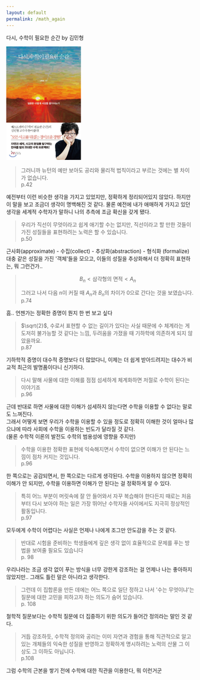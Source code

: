 ```yaml
---
layout: default
permalink: /math_again
---
```


다시, 수학이 필요한 순간 by 김민형

<img src="/assets/book_covers/math_again.jpeg" width=200 alt="다시 수학이 필요한 순간 표지">

> 그러니까 뉴턴의 예만 보아도 공리와 물리적 법칙이라고 부르는 것에는 별 차이가 없습니다.  
> p.42


예전부터 이런 비슷한 생각을 가지고 있었지만, 정확하게 정리되어있지 않았다.
하지만 이 말을 보고 조금더 생각이 명백해진 것 같다.
물론 예전에 내가 애매하게 가지고 있던 생각을 세계적 수학자가 말하니 나의 추측에 조금 확신을 갖게 됐다.


> 우리가 직선이 무엇이라고 쉽게 애기할 수는 없지만, 직선이라고 할 만한 것들이 가진 성질들을 표현하려는 노력은 할 수 있습니다.  
> p.50


근사화(approximate) - 수집(collect) - 추상화(abstraction) - 형식화 (formalize)  
대충 같은 성질을 가진 '객체'들을 모으고, 이들의 성질을 추상화해서 더 정확히 표현하는, 뭐 그런건가..

> $$B_n < \text{삼각형의 면적} < A_n$$
>
> 그러고 나서 다음 n이 커질 때 $A_n$과 $B_n$의 차이가 0으로 간다는 것을 보였습니다.  
> p.74

흠.. 언젠가는 정확한 증명이 뭔지 한 번 보고 싶다

> $\sqrt{2}$, 수로서 표현할 수 없는 길이가 있다는 사실 때문에 수 체계라는 게 도저히 불가능할 것 같다는 느낌, 두려움을 가졌을 때 기하학에 의존하게 되지 않았을까요.  
> p.87

기하학적 증명이 대수적 증명보다 더 많았다니, 이제는 더 쉽게 받아드려지는 대수가 비교적 최근의 발명품이다니 신기하다.


> 다시 말해 사물에 대한 이해를 점점 섬세하게 체계화하면 저절로 수학이 된다는 이야기죠  
> p.96

근데 반대로 하면 사물에 대한 이해가 섬세하지 않는다면 수학을 이용할 수 없다는 말로도 느껴진다.  
그래서 어떻게 보면 우리가 수학을 이용할 수 있을 정도로 정확히 이해한 것이 얼마나 많으냐에 따라 사회에 수학을 이용하는 빈도가 달라질 것 같다.  
(물론 수학적 이론의 발전도 수학의 범용성에 영향을 주지만)

> 수학을 이용한 정확한 표현에 익숙해지면서 수학이 없으면 이해가 안 된다는 느낌이 점차 커지는 것입니다.  
> p.96

한 쪽으로는 공감되면서, 한 쪽으로는 다르게 생각된다. 수학을 이용하지 않으면 정확히 이해가 안 되지만, 수학을 이용하면 이해가 안 된다는 걸 정확하게 알 수 있다.

> 특히 어느 부분이 머릿속에 잘 안 들어와서 자꾸 복습해야 한다든지 때로는 처음부터 다시 보아야 하는 일은 가장 뛰어난 수학자들 사이에서도 지극히 정상적인 활동입니다.  
> p.97

모두에게 수학이 어렵다는 사실은 언제나 나에게 조그만 안도감을 주는 것 같다.

> 반대로 시험을 준비하는 학생들에게 깊은 생각 없이 효율적으로 문제를 푸는 방법을 보여줄 필요도 있습니다  
> p. 98

우리나라는 조금 생각 없이 푸는 방식을 너무 강한게 강조하는 걸 언제나 나는 좋아하지 않았지만.. 그래도 틀린 말은 아니라고 생각한다.

> 그런데 이 집합론을 만든 데에는 어느 쪽으로 일단 정하고 나서 '수는 무엇이냐'는 질문에 대한 고민을 피하고자 하는 의도가 숨어 있습니다.  
> p. 108

철학적 질문보다는 수학적 질문에 더 집중하기 위한 의도가 들어간 정의라는 말인 것 같다.

> 거듭 강조하듯, 수학적 정의와 공리는 이미 자연과 경험을 통해 직관적으로 알고있는 개체들의 익숙한 성질을 반영하고 정확하게 명시하려는 노력의 산물 그 이상도 그 이하도 아닙니다.  
> p.108

그럼 수학의 근본을 쌓기 전에 수학에 대한 직관을 이용한다, 뭐 이런거군

